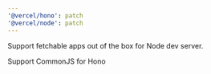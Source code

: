 ```yaml
---
'@vercel/hono': patch
'@vercel/node': patch
---
```


Support fetchable apps out of the box for Node dev server.

Support CommonJS for Hono

